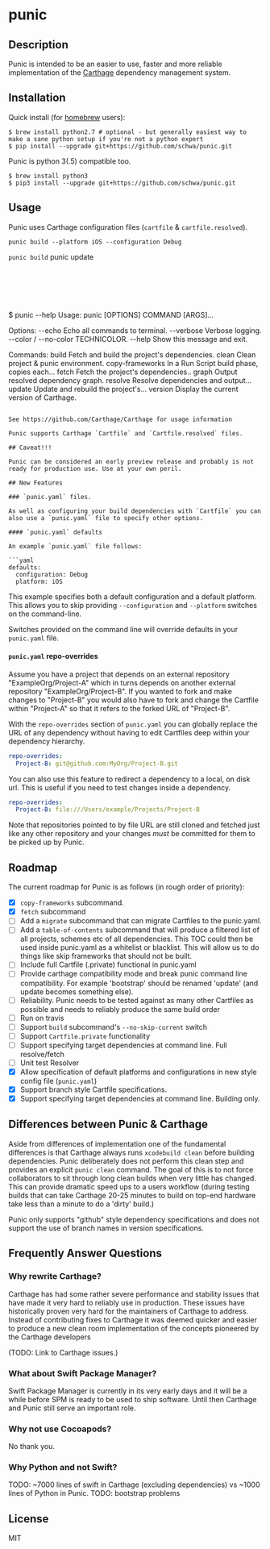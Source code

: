 # punic

## Description

Punic is intended to be an easier to use, faster and more reliable implementation of the [Carthage](http://github.com/carthage/carthage) dependency management system.

## Installation

Quick install (for [homebrew](http://brew.sh) users):

```shell
$ brew install python2.7 # optional - but generally easiest way to make a sane python setup if you're not a python expert
$ pip install --upgrade git+https://github.com/schwa/punic.git
```

Punic is python 3(.5) compatible too.

```shell
$ brew install python3
$ pip3 install --upgrade git+https://github.com/schwa/punic.git
```

## Usage

Punic uses Carthage configuration files (`cartfile` & `cartfile.resolved`).




```shell
punic build --platform iOS --configuration Debug
```

`punic build`
punic update
```






```
$ punic --help
Usage: punic [OPTIONS] COMMAND [ARGS]...

Options:
  --echo                Echo all commands to terminal.
  --verbose             Verbose logging.
  --color / --no-color  TECHNICOLOR.
  --help                Show this message and exit.

Commands:
  build            Fetch and build the project's dependencies.
  clean            Clean project & punic environment.
  copy-frameworks  In a Run Script build phase, copies each...
  fetch            Fetch the project's dependencies..
  graph            Output resolved dependency graph.
  resolve          Resolve dependencies and output...
  update           Update and rebuild the project's...
  version          Display the current version of Carthage.
```

See https://github.com/Carthage/Carthage for usage information

Punic supports Carthage `Cartfile` and `Cartfile.resolved` files.

## Caveat!!!

Punic can be considered an early preview release and probably is not ready for production use. Use at your own peril.

## New Features

### `punic.yaml` files.

As well as configuring your build dependencies with `Cartfile` you can also use a `punic.yaml` file to specify other options.

#### `punic.yaml` defaults

An example `punic.yaml` file follows:

```yaml
defaults:
  configuration: Debug
  platform: iOS
```

This example specifies both a default configuration and a default platform. This allows you to skip providing `--configuration` and `--platform` switches on the command-line.

Switches provided on the command line will override defaults in your `punic.yaml` file.

#### `punic.yaml` repo-overrides

Assume you have a project that depends on an external repository "ExampleOrg/Project-A" which in turns depends on another external repository "ExampleOrg/Project-B". If you wanted to fork and make changes to "Project-B" you would also have to fork and change the Cartfile within "Project-A" so that it refers to the forked URL of "Project-B".

With the `repo-overrides` section of `punic.yaml` you can globally replace the URL of any dependency without having to edit Cartfiles deep within your dependency hierarchy.

```yaml
repo-overrides:
  Project-B: git@github.com:MyOrg/Project-B.git
```

You can also use this feature to redirect a dependency to a local, on disk url. This is useful if you need to test changes inside a dependency.

```yaml
repo-overrides:
  Project-B: file:///Users/example/Projects/Project-B
```

Note that repositories pointed to by file URL are still cloned and fetched just like any other repository and your changes _must_ be committed for them to be picked up by Punic.

## Roadmap

The current roadmap for Punic is as follows (in rough order of priority):

- [X] `copy-frameworks` subcommand.
- [X] `fetch` subcommand
- [ ] Add a `migrate` subcommand that can migrate Cartfiles to the punic.yaml.
- [ ] Add a `table-of-contents` subcommand that will produce a filtered list of all projects, schemes etc of all dependencies. This TOC could then be used inside punic.yaml as a whitelist or blacklist. This will allow us to do things like skip frameworks that should not be built.
- [ ] Include full Cartfile (.private) functional in punic.yaml
- [ ] Provide carthage compatibility mode and break punic command line compatibility. For example 'bootstrap' should be renamed 'update' (and update becomes something else).
- [ ] Reliability. Punic needs to be tested against as many other Cartfiles as possible and needs to reliably produce the same build order
- [ ] Run on travis
- [ ] Support `build` subcommand's `--no-skip-current` switch
- [ ] Support `Cartfile.private` functionality
- [ ] Support specifying target dependencies at command line. Full resolve/fetch
- [ ] Unit test Resolver
- [X] Allow specification of default platforms and configurations in new style config file (`punic.yaml`)
- [X] Support branch style Cartfile specifications.
- [X] Support specifying target dependencies at command line. Building only.

## Differences between Punic & Carthage

Aside from differences of implementation one of the fundamental differences is that Carthage always runs `xcodebuild clean` before building dependencies. Punic deliberately does not perform this clean step and provides an explicit `punic clean` command. The goal of this is to not force collaborators to sit through long clean builds when very little has changed. This can provide dramatic speed ups to a users workflow (during testing builds that can take Carthage 20-25 minutes to build on top-end hardware take less than a minute to do a 'dirty' build.)

Punic only supports "github" style dependency specifications and does not support the use of branch names in version specifications.


## Frequently Answer Questions

### Why rewrite Carthage?

Carthage has had some rather severe performance and stability issues that have made it very hard to reliably use in production. These issues have historically proven very hard for the maintainers of Carthage to address. Instead of contributing fixes to Carthage it was deemed quicker and easier to produce a new clean room implementation of the concepts pioneered by the Carthage developers

(TODO: Link to Carthage issues.)

### What about Swift Package Manager?

Swift Package Manager is currently in its very early days and it will be a while before SPM is ready to be used to ship software. Until then Carthage and Punic still serve an important role.

### Why not use Cocoapods?

No thank you.

### Why Python and not Swift?

TODO: ~7000 lines of swift in Carthage (excluding dependencies) vs ~1000 lines of Python in Punic.
TODO: bootstrap problems

## License

MIT
